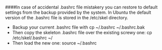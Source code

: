####In case of accidental .bashrc file mistakery you can restore to default settings from the backup provided by the system. In Ubuntu the default version of the .bashrc file is stored in the /etc/skel directory.
- Backup your current .bashrc file with cp ~/.bashrc ~/.bashrc.bak
- Then copy the skeleton .bashrc file over the existing screwy one: cp /etc/skel/.bashrc ~/
- Then load the new one: source ~/.bashrc
